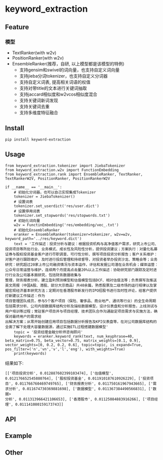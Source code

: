 # keyword_extraction

## Feature

### 模型
- TextRanker(with w2v)
- PositionRanker(with w2v)
- EnsembleRanker(推荐，自研, 以上模型都是该模型的特例)
    - 支持gensim和swivel的词向量，也支持自定义词向量
    - 支持jieba分词tokenizer，也支持自定义分词器
    - 支持自定义词表, 提高相关词语的权值
    - 支持对带title的文本进行关键词抽取
    - 支持jaccard相似度和w2vcos相似度混合
    - 支持关键词新词发现
    - 支持关键词去重
    - 支持多维度特征融合

## Install

```
pip install keyword-extraction
```

## Usage

```
from keyword_extraction.tokenizer import JiebaTokenizer
from keyword_extraction.w2v import FunctionEmbedding
from keyword_extraction.rank import EnsembleRanker, TextRanker, TextRankerW2V, PositionRanker, PositionRankerW2V

if __name__ == '__main__':
    # 初始化分词器，也可以自己实现集成Tokenizer
    tokenizer = JiebaTokenizer()
    # 设置词表
    tokenizer.set_userdict('res/user.dict')
    # 设置停用词表
    tokenizer.set_stopwords('res/stopwords.txt')
    # 初始化词向量
    w2v = FunctinEmbedding('res/embedding/vec_.txt')
    # 初始化EnsembleRanker
    eranker = EnsembleRanker(tokenizer=tokenizer, w2v=w2v, keyword_path='../res/keyword.dict')
    text = '工作描述：投资分析与建议：根据投资机构与高净值客户需求，研究上市公司、投资项目等所处行业、业务模式、成长性及风险性分析，提供投资建议；方案执行：对量化私募证券与股权投资基金客户进行尽职调查、可行性分析、撰写项目投资分析报告；客户关系维护：对客户进行跟踪维护，及时进行投后管理和持续督导，对投资者举办投资沙龙、策略会等；业务研究：研究超过20家上市公司融资情况与资本运作，评估和发掘公司潜在业务机会；媒体运营：公众号日常运营与维护，连续两个月提高点击量20%以上工作描述：协助研究部门跟踪及定时进行行业及公司基本面研究，包括财务数据收集与
整理，财务报表分析，建立盈利预测模型和估值模型包括DCF、相对估值法等；负责撰写及推送英文周报（中国A股、港股、部分大宗商品）共40余篇，熟悉股票及二级市场的运行规律以及掌握宏观经济基本研究方法；定期对在香港股市新发行的IPO招股书进行及时性评论，给客户提供打新建议工作描述：作为
项目管理团队成员，参与5个客户项目（保险、奢侈品、商业地产、通讯等行业）的全生命周期包括需求分析、公司内部数据库结构分析及描绘数据模型，设计仪表盘和分析报告，上线测试与用户培训等过程；常驻客户项目并与项目经理、技术团队合作沟通敲定项目需求与实施方法，确保对最终用户的需求给
出解决方案；从零开始创建应用项目包括数据分析报告及KPI仪表盘等，在对公司数据库结构的全面了解下处理大容量数据源，通过实施ETL过程搭建数据模型'
    topic = '投资经理金融分析师咨询顾问'
    keywords = eranker.keyword_rank(text, num_keyphrase=40, beta_matrix=0.75, beta_vector=0.75, matrix_weights=[0.1, 0.9], vector_weights=[0, 0.2, 0.2, 0.6], topic=topic, is_expand=True, pos_filter=('n','vn','v','l','eng'), with_weights=True)
    print(keywords)
```

结果如下:

```
[['项目投资分析', 0.012887602399103474], ['估值模型', 0.012176652545880764], ['股权投资基金', 0.011910187610926229], ['投资项目', 0.011766760469749765], ['财务报表分析', 0.011750161967943665], ['需求分析', 0.011674730369881698], ['数据模型', 0.011367384490566831], ['数据>
分析', 0.011313966421106653], ['香港股市', 0.01125084883916266], ['项目经理', 0.011141080159173743]]
```

## API

## Example

## Other
